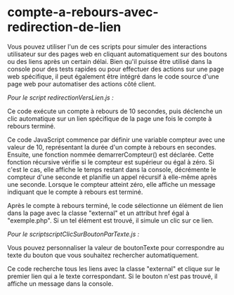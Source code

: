 # compte-a-rebours-avec-redirection-de-lien

Vous pouvez utiliser l'un de ces scripts pour simuler des interactions utilisateur sur des pages web en cliquant automatiquement sur des boutons ou des liens après un certain délai. Bien qu'il puisse être utilisé dans la console pour des tests rapides ou pour effectuer des actions sur une page web spécifique, il peut également être intégré dans le code source d'une page web pour automatiser des actions côté client.

*Pour le script redirectionVersLien.js :* 

Ce code exécute un compte à rebours de 10 secondes, puis déclenche un clic automatique sur un lien spécifique de la page une fois le compte à rebours terminé.

Ce code JavaScript commence par définir une variable compteur avec une valeur de 10, représentant la durée d'un compte à rebours en secondes. Ensuite, une fonction nommée demarrerCompteur() est déclarée. Cette fonction récursive vérifie si le compteur est supérieur ou égal à zéro. Si c'est le cas, elle affiche le temps restant dans la console, décrémente le compteur d'une seconde et planifie un appel récursif à elle-même après une seconde. Lorsque le compteur atteint zéro, elle affiche un message indiquant que le compte à rebours est terminé.

Après le compte à rebours terminé, le code sélectionne un élément de lien dans la page avec la classe "external" et un attribut href égal à "exemple.php". Si un tel élément est trouvé, il simule un clic sur ce lien.

*Pour le scriptscriptClicSurBoutonParTexte.js :*

Vous pouvez personnaliser la valeur de boutonTexte pour correspondre au texte du bouton que vous souhaitez rechercher automatiquement. 

Ce code recherche tous les liens avec la classe "external" et clique sur le premier lien qui a le texte correspondant. Si le bouton n'est pas trouvé, il affiche un message dans la console.
